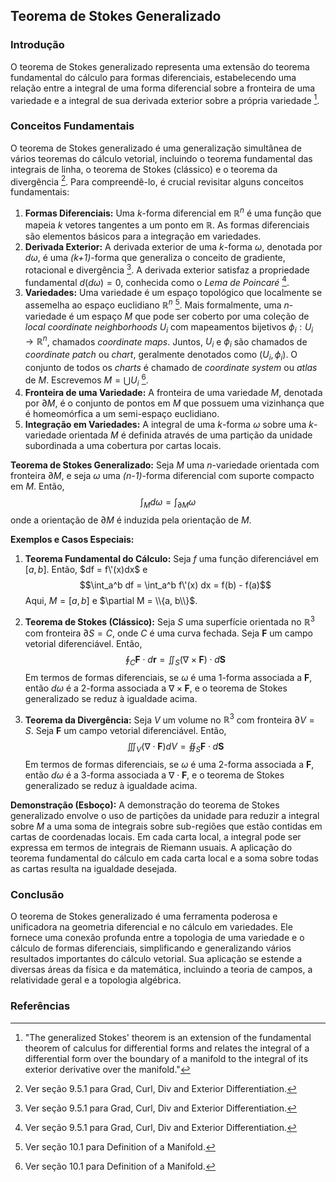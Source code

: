 ## Teorema de Stokes Generalizado

### Introdução
O teorema de Stokes generalizado representa uma extensão do teorema fundamental do cálculo para formas diferenciais, estabelecendo uma relação entre a integral de uma forma diferencial sobre a fronteira de uma variedade e a integral de sua derivada exterior sobre a própria variedade [^número].

### Conceitos Fundamentais
O teorema de Stokes generalizado é uma generalização simultânea de vários teoremas do cálculo vetorial, incluindo o teorema fundamental das integrais de linha, o teorema de Stokes (clássico) e o teorema da divergência [^9.5.1]. Para compreendê-lo, é crucial revisitar alguns conceitos fundamentais:

1.  **Formas Diferenciais:** Uma *k*-forma diferencial em $\mathbb{R}^n$ é uma função que mapeia *k* vetores tangentes a um ponto em $\mathbb{R}$. As formas diferenciais são elementos básicos para a integração em variedades.
2.  **Derivada Exterior:** A derivada exterior de uma *k*-forma $\omega$, denotada por $d\omega$, é uma *(k+1)*-forma que generaliza o conceito de gradiente, rotacional e divergência [^9.5.1]. A derivada exterior satisfaz a propriedade fundamental $d(d\omega) = 0$, conhecida como o *Lema de Poincaré* [^9.5.1].
3.  **Variedades:** Uma variedade é um espaço topológico que localmente se assemelha ao espaço euclidiano $\mathbb{R}^n$ [^10.1]. Mais formalmente, uma *n*-variedade é um espaço $M$ que pode ser coberto por uma coleção de *local coordinate neighborhoods* $U_i$ com mapeamentos bijetivos $\phi_i: U_i \rightarrow \mathbb{R}^n$, chamados *coordinate maps*. Juntos, $U_i$ e $\phi_i$ são chamados de *coordinate patch* ou *chart*, geralmente denotados como $(U_i, \phi_i)$. O conjunto de todos os *charts* é chamado de *coordinate system* ou *atlas* de $M$. Escrevemos $M = \bigcup U_i$ [^10.1].
4.  **Fronteira de uma Variedade:** A fronteira de uma variedade $M$, denotada por $\partial M$, é o conjunto de pontos em $M$ que possuem uma vizinhança que é homeomórfica a um semi-espaço euclidiano.
5.  **Integração em Variedades:** A integral de uma *k*-forma $\omega$ sobre uma *k*-variedade orientada $M$ é definida através de uma partição da unidade subordinada a uma cobertura por cartas locais.

**Teorema de Stokes Generalizado:**
Seja $M$ uma *n*-variedade orientada com fronteira $\partial M$, e seja $\omega$ uma *(n-1)*-forma diferencial com suporte compacto em $M$. Então,
$$\int_M d\omega = \int_{\partial M} \omega$$
onde a orientação de $\partial M$ é induzida pela orientação de $M$.

**Exemplos e Casos Especiais:**

1.  **Teorema Fundamental do Cálculo:** Seja $f$ uma função diferenciável em $[a, b]$. Então, $df = f\'(x)dx$ e
    $$\int_a^b df = \int_a^b f\'(x) dx = f(b) - f(a)$$
    Aqui, $M = [a, b]$ e $\partial M = \\{a, b\\}$.

2.  **Teorema de Stokes (Clássico):** Seja $S$ uma superfície orientada no $\mathbb{R}^3$ com fronteira $\partial S = C$, onde $C$ é uma curva fechada. Seja $\mathbf{F}$ um campo vetorial diferenciável. Então,
    $$\oint_C \mathbf{F} \cdot d\mathbf{r} = \iint_S (\nabla \times \mathbf{F}) \cdot d\mathbf{S}$$
    Em termos de formas diferenciais, se $\omega$ é uma 1-forma associada a $\mathbf{F}$, então $d\omega$ é a 2-forma associada a $\nabla \times \mathbf{F}$, e o teorema de Stokes generalizado se reduz à igualdade acima.

3.  **Teorema da Divergência:** Seja $V$ um volume no $\mathbb{R}^3$ com fronteira $\partial V = S$. Seja $\mathbf{F}$ um campo vetorial diferenciável. Então,
    $$\iiint_V (\nabla \cdot \mathbf{F}) dV = \oiint_S \mathbf{F} \cdot d\mathbf{S}$$
    Em termos de formas diferenciais, se $\omega$ é uma 2-forma associada a $\mathbf{F}$, então $d\omega$ é a 3-forma associada a $\nabla \cdot \mathbf{F}$, e o teorema de Stokes generalizado se reduz à igualdade acima.

**Demonstração (Esboço):**
A demonstração do teorema de Stokes generalizado envolve o uso de partições da unidade para reduzir a integral sobre $M$ a uma soma de integrais sobre sub-regiões que estão contidas em cartas de coordenadas locais. Em cada carta local, a integral pode ser expressa em termos de integrais de Riemann usuais. A aplicação do teorema fundamental do cálculo em cada carta local e a soma sobre todas as cartas resulta na igualdade desejada.

### Conclusão
O teorema de Stokes generalizado é uma ferramenta poderosa e unificadora na geometria diferencial e no cálculo em variedades. Ele fornece uma conexão profunda entre a topologia de uma variedade e o cálculo de formas diferenciais, simplificando e generalizando vários resultados importantes do cálculo vetorial. Sua aplicação se estende a diversas áreas da física e da matemática, incluindo a teoria de campos, a relatividade geral e a topologia algébrica.

### Referências
[^número]: "The generalized Stokes\' theorem is an extension of the fundamental theorem of calculus for differential forms and relates the integral of a differential form over the boundary of a manifold to the integral of its exterior derivative over the manifold."
[^9.5.1]: Ver seção 9.5.1 para Grad, Curl, Div and Exterior Differentiation.
[^10.1]: Ver seção 10.1 para Definition of a Manifold.

<!-- END -->